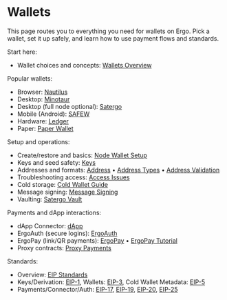 # Wallets

This page routes you to everything you need for wallets on Ergo. Pick a wallet, set it up safely, and learn how to use payment flows and standards.

Start here:
- Wallet choices and concepts: [Wallets Overview](dev/wallets.md)

Popular wallets:
- Browser: [Nautilus](nautilus.md)
- Desktop: [Minotaur](minotaur.md)
- Desktop (full node optional): [Satergo](satergo.md)
- Mobile (Android): [SAFEW](safew.md)
- Hardware: [Ledger](ledger.md)
- Paper: [Paper Wallet](paper-wallet.md)

Setup and operations:
- Create/restore and basics: [Node Wallet Setup](wallet-setup.md)
- Keys and seed safety: [Keys](keys.md)
- Addresses and formats: [Address](address.md) • [Address Types](address_types.md) • [Address Validation](address_validation.md)
- Troubleshooting access: [Access Issues](access-issues.md)
- Cold storage: [Cold Wallet Guide](cold-wallet.md)
- Message signing: [Message Signing](message-signing.md)
- Vaulting: [Satergo Vault](satergo-vault.md)

Payments and dApp interactions:
- dApp Connector: [dApp](dApp.md)
- ErgoAuth (secure logins): [ErgoAuth](ergoauth.md)
- ErgoPay (link/QR payments): [ErgoPay](ergo-pay.md) • [ErgoPay Tutorial](ep-tutorial.md)
- Proxy contracts: [Proxy Payments](proxy.md)

Standards:
- Overview: [EIP Standards](eip-standards.md)
- Keys/Derivation: [EIP-1](eip1.md), Wallets: [EIP-3](eip3.md), Cold Wallet Metadata: [EIP-5](eip5.md)
- Payments/Connector/Auth: [EIP-17](eip17.md), [EIP-19](eip19.md), [EIP-20](eip20.md), [EIP-25](eip25.md)
